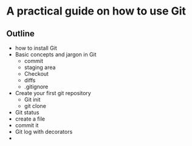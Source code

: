 # A practical guide on how to use Git

## Outline

- how to install Git
- Basic concepts and jargon in Git
  - commit  
  - staging area
  - Checkout
  - diffs
  - .gitignore
- Create your first git repository
  - Git init
  - git clone
- Git status
- create a file
- commit it
- Git log with decorators
- 


##